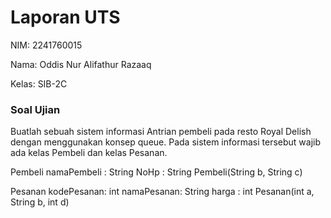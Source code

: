 # Laporan UTS
NIM: 2241760015

Nama: Oddis Nur Alifathur Razaaq

Kelas: SIB-2C

### Soal Ujian
Buatlah sebuah sistem informasi Antrian pembeli pada resto Royal Delish dengan menggunakan konsep queue. Pada sistem informasi tersebut wajib ada kelas Pembeli dan kelas Pesanan.

Pembeli
namaPembeli : String
NoHp : String
Pembeli(String b, String c)

Pesanan
kodePesanan: int
namaPesanan: String
harga : int
Pesanan(int a, String b, int
d)